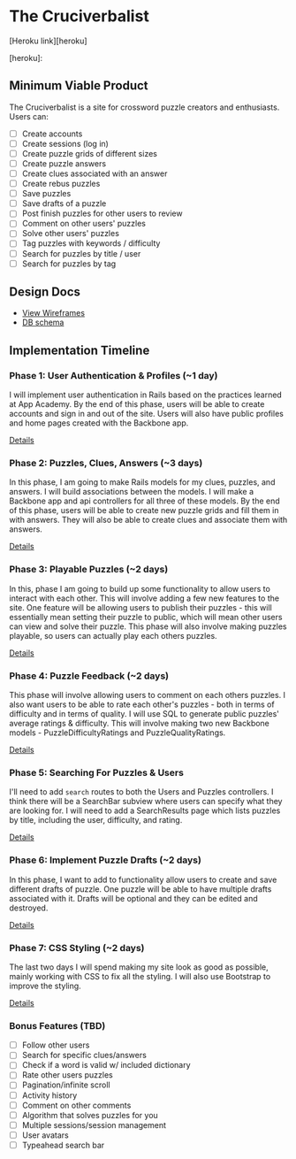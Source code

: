 # The Cruciverbalist

[Heroku link][heroku]

[heroku]:

## Minimum Viable Product
The Cruciverbalist is a site for crossword puzzle creators and enthusiasts. Users can:

<!-- This is a Markdown checklist. Use it to keep track of your progress! -->

- [ ] Create accounts
- [ ] Create sessions (log in)
- [ ] Create puzzle grids of different sizes
- [ ] Create puzzle answers
- [ ] Create clues associated with an answer
- [ ] Create rebus puzzles
- [ ] Save puzzles
- [ ] Save drafts of a puzzle
- [ ] Post finish puzzles for other users to review
- [ ] Comment on other users' puzzles
- [ ] Solve other users' puzzles
- [ ] Tag puzzles with keywords / difficulty
- [ ] Search for puzzles by title / user
- [ ] Search for puzzles by tag

## Design Docs
* [View Wireframes][views]
* [DB schema][schema]

[views]: ./docs/views.md
[schema]: ./docs/schema.md

## Implementation Timeline

### Phase 1: User Authentication & Profiles (~1 day)
I will implement user authentication in Rails based on the practices learned at
App Academy. By the end of this phase, users will be able to create accounts and sign in and out of the site. Users will also have public profiles and home pages created with the Backbone app.

[Details][phase-one]

### Phase 2: Puzzles, Clues, Answers (~3 days)
In this phase, I am going to make Rails models for my clues, puzzles, and answers. I will build associations between the models. I will make a Backbone app and api controllers for all three of these models. By the end of this phase, users will be able to create new puzzle grids and fill them in with answers. They will also be able to create clues and associate them with answers.

[Details][phase-two]

### Phase 3: Playable Puzzles (~2 days)
In this, phase I am going to build up some functionality to allow users to interact with each other. This will involve adding a few new features to the site. One feature will be allowing users to publish their puzzles - this will essentially mean setting their puzzle to public, which will mean other users can view and solve their puzzle. This phase will also involve making puzzles playable, so users can actually play each others puzzles.

[Details][phase-three]

### Phase 4: Puzzle Feedback (~2 days)
This phase will involve allowing users to comment on each others puzzles. I also want users to be able to rate each other's puzzles - both in terms of difficulty and in terms of quality. I will use SQL to generate public puzzles' average ratings & difficulty. This will involve making two new Backbone models - PuzzleDifficultyRatings and PuzzleQualityRatings.

[Details][phase-four]

### Phase 5: Searching For Puzzles & Users
I'll need to add `search` routes to both the Users and Puzzles controllers. I think there will be a SearchBar subview where users can specify what they are looking for. I will need to add a SearchResults page which lists puzzles by title, including the user, difficulty, and rating.


[Details][phase-five]

### Phase 6: Implement Puzzle Drafts (~2 days)
In this phase, I want to add to functionality allow users to create and save different drafts of puzzle. One puzzle will be able to have multiple drafts associated with it. Drafts will be optional and they can be edited and destroyed.

[Details][phase-six]

### Phase 7: CSS Styling (~2 days)
The last two days I will spend making my site look as good as possible, mainly working with CSS to fix all the styling. I will also use Bootstrap to improve the styling.

[Details][phase-seven]

### Bonus Features (TBD)
- [ ] Follow other users
- [ ] Search for specific clues/answers
- [ ] Check if a word is valid w/ included dictionary
- [ ] Rate other users puzzles
- [ ] Pagination/infinite scroll
- [ ] Activity history
- [ ] Comment on other comments
- [ ] Algorithm that solves puzzles for you
- [ ] Multiple sessions/session management
- [ ] User avatars
- [ ] Typeahead search bar

[phase-one]: ./docs/phases/phase1.md
[phase-two]: ./docs/phases/phase2.md
[phase-three]: ./docs/phases/phase3.md
[phase-four]: ./docs/phases/phase4.md
[phase-five]: ./docs/phases/phase5.md
[phase-six]: ./docs/phases/phase6.md
[phase-seven]: ./docs/phases/phase7.md
